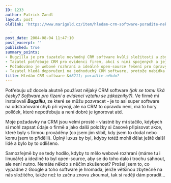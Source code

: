 ```yaml
---
ID: 1233
author: Patrick Zandl
layout: post
oldlink: 'https://www.marigold.cz/item/hledam-crm-software-poradite-nekdo

  '
post_date: 2004-08-04 11:47:10
post_excerpt: ''
published: true
summary_points:
- Bugzilla je pro tazatele nevhodný CRM software kvůli složitosti a zbytečným políčkům.
- Tazatel potřebuje CRM pro evidenci firem, akcí s nimi spojených a jejich přiřazení.
- Požadováno je webové rozhraní a ideálně open-source řešení pro úpravy.
- Tazatel hledá doporučení na jednoduchý CRM software, protože nabídka je příliš široká.
title: Hledám CRM software &#8211; poradíte někdo?
---
```


<p>
Potřebuju už docela akutně používat nějaký CRM software <em>(jak se tomu říká česky? Software pro řízení a evidenci vztahu se zákazníky?).</em> Ve firmě mi instalovali <strong><em>Bugzillu</em></strong>, ze které se můžu pozvracet - je to asi super software na odstraňování chyb při vývoji, ale na CRM to opravdu není, má to hory políček, které nepotřebuju a není dobré je ignorovat atd. </p>
<p>
Moje požadavky na CRM jsou velmi prosté - vlastně by mi stačilo, kdybych si mohl zapsat údaje o firmě a jako další položky si časově připisovat akce, které byly s firmou prováděny (co jsem jim slíbil, kdy jsem to dodal nebo komu jsem to přidělil). Úplný luxus by byl, kdyby totéž mohli dělat ještě další lidé a bylo by to odlišeno. </p>
<p>
Samozřejmě by se tedy hodilo, kdyby to mělo webové rozhraní (máme tu i linuxáře) a ideálně to byl open-source, aby se do toho dalo i trochu sáhnout, ale není nutno. Nemáte někdo s něčím zkušenost? Prošel jsem to, co vypadne z Google a toho software je hromada, jenže většinou zbytečně na nás složitého, takže než to začnu znovu zkoumat, tak si raději dám poradit...</p>